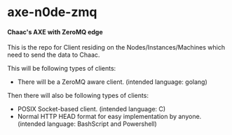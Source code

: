 axe-n0de-zmq
============

#### Chaac's AXE with ZeroMQ edge

This is the repo for Client residing on the Nodes/Instances/Machines which need to send the data to Chaac.

This will be following types of clients:
* There will be a ZeroMQ aware client. (intended language: golang)

Then there will also be following types of clients:
* POSIX Socket-based client. (intended language: C)
* Normal HTTP HEAD format for easy implementation by anyone. (intended language: BashScript and Powershell)

